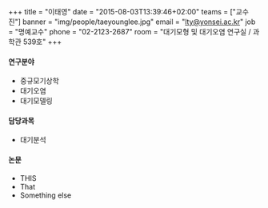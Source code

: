 +++
title = "이태영"
date = "2015-08-03T13:39:46+02:00"
teams = ["교수진"]
banner = "img/people/taeyounglee.jpg"
email = "lty@yonsei.ac.kr"
job = "명예교수"
phone = "02-2123-2687"
room = "대기모형 및 대기오염 연구실 / 과학관 539호"
+++

#### 연구분야
+ 중규모기상학
+ 대기오염
+ 대기모델링

#### 담당과목
+ 대기분석

#### 논문
+ THIS
+ That
+ Something else


